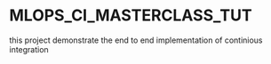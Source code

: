 # MLOPS_CI_MASTERCLASS_TUT
this project demonstrate the end to end implementation of continious integration
